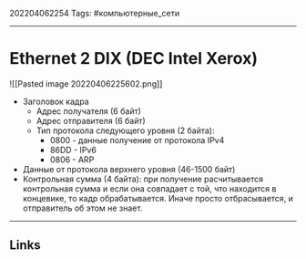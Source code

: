 202204062254
Tags: #компьютерные_сети

---

# Ethernet 2 DIX (DEC Intel Xerox)
![[Pasted image 20220406225602.png]]

- Заголовок кадра
	- Адрес получателя (6 байт)
	- Адрес отправителя (6 байт)
	- Тип протокола следующего уровня  (2 байта):
		- 0800 - данные получение от протокола IPv4
		- 86DD - IPv6
		- 0806 - ARP
- Данные от протокола верхнего уровня (46-1500 байт)
- Контрольная сумма (4 байта): при получение расчитывается контрольная сумма и если она совпадает с той, что находится в концевике, то кадр обрабатывается. Иначе просто отбрасывается, и отправитель об этом не знает. 


---
## Links